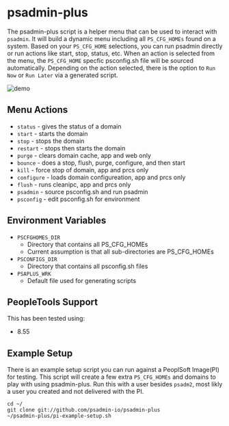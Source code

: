 # psadmin-plus 
The psadmin-plus script is a helper menu that can be used to interact with `psadmin`. It will build a dynamic menu including all `PS_CFG_HOMEs` found on a system. Based on your `PS_CFG_HOME` selections, you can run psadmin directly or run actions like start, stop, status, etc. When an action is selected from the menu, the `PS_CFG_HOME` specfic psconfig.sh file will be sourced automatically. Depending on the action selected, there is the option to `Run Now` or `Run Later` via a generated script.

![demo](http://g.recordit.co/3UKuOWFsk9.gif)

## Menu Actions
* `status` - gives the status of a domain
* `start` - starts the domain
* `stop` - stops the domain
* `restart` - stops then starts the domain
* `purge` - clears domain cache, app and web only
* `bounce` - does a stop, flush, purge, configure, and then start
* `kill` - force stop of domain, app and prcs only
* `configure` - loads domain configureation, app and prcs only
* `flush` - runs cleanipc, app and prcs only
* `psadmin` - source psconfig.sh and run psadmin
* `psconfig` - edit psconfig.sh for environment

## Environment Variables
* `PSCFGHOMES_DIR`
    * Directory that contains all PS_CFG_HOMEs
    * Current assumption is that all sub-directories are PS_CFG_HOMEs
* `PSCONFIGS_DIR`
    * Directory that contains all psconfig.sh files
* `PSAPLUS_WRK`
    * Default file used for generating scripts

## PeopleTools Support
This has been tested using:
* 8.55

## Example Setup
There is an example setup script you can run against a PeoplSoft Image(PI) for testing. This script will create a few extra `PS_CFG_HOMEs` and domains to play with using psadmin-plus. Run this with a user besides `psadm2`, most likly a user you created and not delivered with the PI.

```
cd ~/
git clone git://github.com/psadmin-io/psadmin-plus
~/psadmin-plus/pi-example-setup.sh
```
